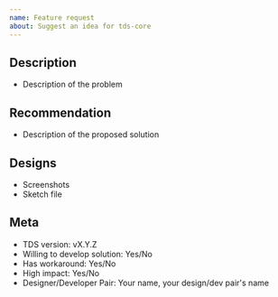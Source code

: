 ```yaml
---
name: Feature request
about: Suggest an idea for tds-core
---
```


<!--
  ### IMPORTANT SECURITY NOTE ###

  When opening issues, be sure NOT to include any private or personal
  information such as secrets, passwords, or any source code that involves
  data retrieval.

  Also, do not include links to sites on staging.
-->

## Description

- Description of the problem

## Recommendation

- Description of the proposed solution

## Designs

- Screenshots
- Sketch file

## Meta

- TDS version: vX.Y.Z
- Willing to develop solution: Yes/No
- Has workaround: Yes/No
- High impact: Yes/No
- Designer/Developer Pair: Your name, your design/dev pair's name
